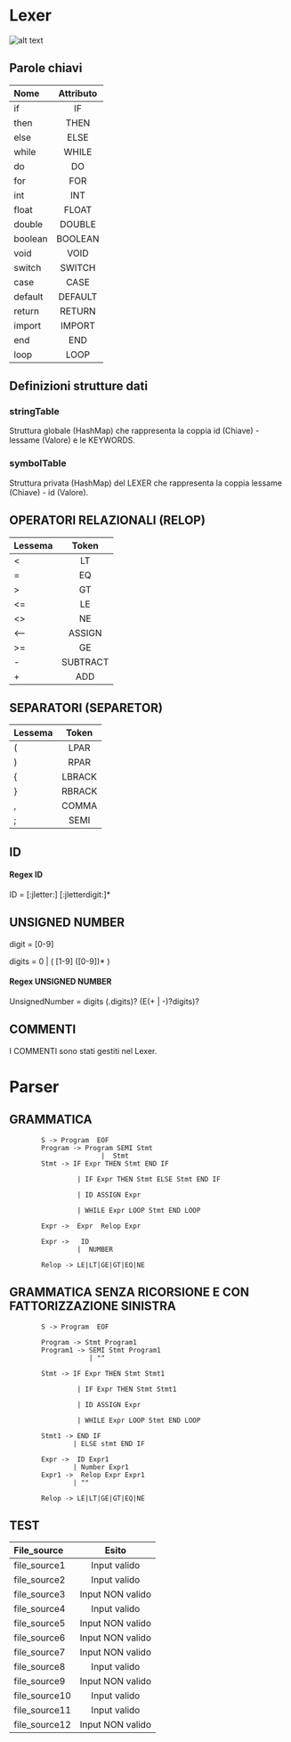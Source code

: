 # Lexer

![alt text](https://www.aaronraff.dev/static/566ed7517c4c29af13b2e0a06d782be7/bc69a/how-to-write-a-lexer-in-go-featured.jpg)


## Parole chiavi

| Nome    | Attributo |
|:--------|:---------:|
| if      |    IF     |
| then    |   THEN    | 
| else    |   ELSE    | 
| while   |   WHILE   | 
| do      |    DO     | 
| for     |    FOR    | 
| int     |    INT    | 
| float   |   FLOAT   | 
| double  |  DOUBLE   | 
| boolean |  BOOLEAN  | 
| void    |   VOID    | 
| switch  |  SWITCH   | 
| case    |   CASE    | 
| default |  DEFAULT  | 
| return  |  RETURN   | 
| import  |  IMPORT   | 
| end     |    END    | 
| loop    |   LOOP    | 

## Definizioni strutture dati

### stringTable
Struttura globale (HashMap) che rappresenta la coppia id (Chiave) - lessame (Valore) e le KEYWORDS.

### symbolTable
Struttura privata (HashMap) del LEXER che rappresenta la coppia lessame (Chiave) - id (Valore).

## OPERATORI RELAZIONALI (RELOP)

| Lessema |  Token   |
|:--------|:--------:|
| <       |    LT    |
| =       |    EQ    | 
| \>      |    GT    | 
| <=      |    LE    | 
| <>      |    NE    | 
| <--     |  ASSIGN  | 
| \>=     |    GE    |
| -       | SUBTRACT |
| +       |   ADD    |

## SEPARATORI (SEPARETOR)

| Lessema |  Token   |
|:--------|:--------:|
| (       |   LPAR   |
| )       |   RPAR   | 
| {       |  LBRACK  | 
| }       |  RBRACK  | 
| ,       |  COMMA   | 
| ;       |   SEMI   |


## ID

#### Regex ID
ID = [:jletter:] [:jletterdigit:]*

## UNSIGNED NUMBER

digit = [0-9]

digits = 0 | ( [1-9] ([0-9])* )

#### Regex UNSIGNED NUMBER

UnsignedNumber = digits (.digits)? (E(+ | -)?digits)?


## COMMENTI

I COMMENTI sono stati gestiti nel Lexer.

# Parser

## GRAMMATICA

            S -> Program  EOF
            Program -> Program SEMI Stmt
                           |  Stmt
            Stmt -> IF Expr THEN Stmt END IF

                     | IF Expr THEN Stmt ELSE Stmt END IF

                     | ID ASSIGN Expr

                     | WHILE Expr LOOP Stmt END LOOP

            Expr ->  Expr  Relop Expr

            Expr ->   ID
                     |  NUMBER

            Relop -> LE|LT|GE|GT|EQ|NE

## GRAMMATICA SENZA RICORSIONE E CON FATTORIZZAZIONE SINISTRA

            S -> Program  EOF

            Program -> Stmt Program1
            Program1 -> SEMI Stmt Program1
                        | ""

            Stmt -> IF Expr THEN Stmt Stmt1

                     | IF Expr THEN Stmt Stmt1

                     | ID ASSIGN Expr

                     | WHILE Expr LOOP Stmt END LOOP

            Stmt1 -> END IF 
                    | ELSE stmt END IF

            Expr ->  ID Expr1
                    | Number Expr1
            Expr1 ->  Relop Expr Expr1
                    | ""

            Relop -> LE|LT|GE|GT|EQ|NE

## TEST

| File_source   |      Esito       |
|:--------------|:----------------:|
| file_source1  |   Input valido   |
| file_source2  |   Input valido   |
| file_source3  | Input NON valido |
| file_source4  |   Input valido   |
| file_source5  | Input NON valido |
| file_source6  | Input NON valido |
| file_source7  | Input NON valido |
| file_source8  |   Input valido   |
| file_source9  | Input NON valido |
| file_source10 |   Input valido   |
| file_source11 |   Input valido   |
| file_source12 | Input NON valido |


